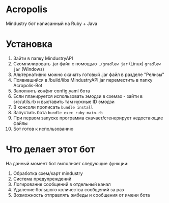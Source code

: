 # Acropolis
Mindustry бот написанный на Ruby + Java

# Установка
1. Зайти в папку MindustryAPI
2. Скомпилировать .jar файл с помощью `./gradlew jar` (Linux) `gradlew jar` (Windows)
3. Альтернативно можно скачать готовый .jar файл в разделе "Релизы"
4. Появившийся в /build/libs MindustryAPI.jar переместить в папку Acropolis-Bot
5. Заполнить конфиг config.yaml бота
6. Если планируется использовать эмодзи в схемах - зайти в src/utils.rb и выставить там нужные ID эмодзи
7. В консоли прописать `bundle install`
8. Запустить бота `bundle exec ruby main.rb`
9. При первом запуске программа скачает/сгенерирует недостающие файлы
10. Бот готов к использованию

# Что делает этот бот
На данный момент бот выполняет следующие функции:
1. Обработка схем/карт mindustry
2. Система предупреждений
3. Логирование сообщений в отдельный канал
4. Удаление большого количества сообщений за раз
5. Возможность отправлять эмбеды и сообщения от имени бота
